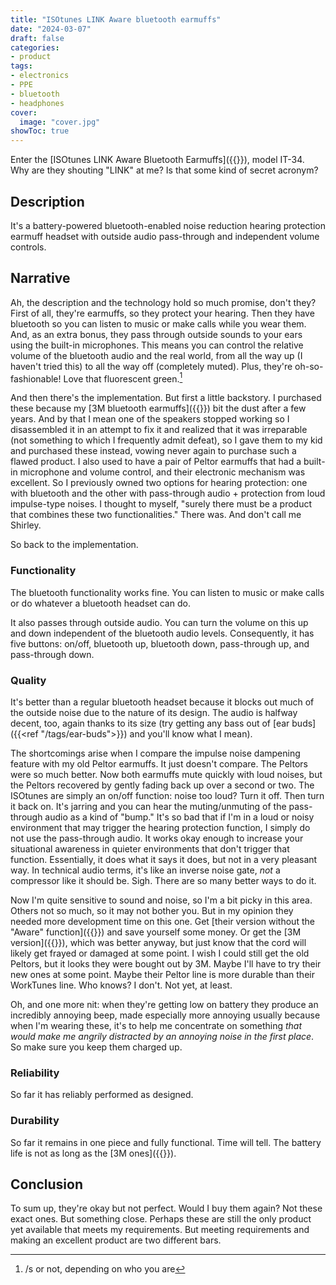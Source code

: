```yaml
---
title: "ISOtunes LINK Aware bluetooth earmuffs"
date: "2024-03-07"
draft: false
categories:
- product
tags:
- electronics
- PPE
- bluetooth
- headphones
cover:
  image: "cover.jpg"
showToc: true
---
```

Enter the [ISOtunes LINK Aware Bluetooth Earmuffs]({{<amazon B094LSJ73H>}}), model IT-34. Why are they shouting "LINK" at me? Is that some kind of secret acronym?
<!--more-->
## Description

It's a battery-powered bluetooth-enabled noise reduction hearing protection earmuff headset with outside audio pass-through and independent volume controls.

## Narrative

Ah, the description and the technology hold so much promise, don't they? First of all, they're earmuffs, so they protect your hearing. Then they have bluetooth so you can listen to music or make calls while you wear them. And, as an extra bonus, they  pass through outside sounds to your ears using the built-in microphones. This means you can control the relative volume of the bluetooth audio and the real world, from all the way up (I haven't tried this) to all the way off (completely muted). Plus, they're oh-so-fashionable! Love that fluorescent green.[^1]

[^1]: /s or not, depending on who you are

And then there's the implementation. But first a little backstory. I purchased these because my [3M bluetooth earmuffs]({{<amazon B0723CYHPZ>}}) bit the dust after a few years. And by that I mean one of the speakers stopped working so I disassembled it in an attempt to fix it and realized that it was irreparable (not something to which I frequently admit defeat), so I gave them to my kid and purchased these instead, vowing never again to purchase such a flawed product. I also used to have a pair of Peltor earmuffs that had a built-in microphone and volume control, and their electronic mechanism was excellent. So I previously owned two options for hearing protection: one with bluetooth and the other with pass-through audio + protection from loud impulse-type noises. I thought to myself, "surely there must be a product that combines these two functionalities." There was. And don't call me Shirley.

So back to the implementation.

### Functionality

The bluetooth functionality works fine. You can listen to music or make calls or do whatever a bluetooth headset can do.

It also passes through outside audio. You can turn the volume on this up and down independent of the bluetooth audio levels. Consequently, it has five buttons: on/off, bluetooth up, bluetooth down, pass-through up, and pass-through down.

### Quality

It's better than a regular bluetooth headset because it blocks out much of the outside noise due to the nature of its design. The audio is halfway decent, too, again thanks to its size (try getting any bass out of [ear buds]({{<ref "/tags/ear-buds">}}) and you'll know what I mean).

The shortcomings arise when I compare the impulse noise dampening feature with my old Peltor earmuffs. It just doesn't compare. The Peltors were so much better. Now both earmuffs mute quickly with loud noises, but the Peltors recovered by gently fading back up over a second or two. The ISOtunes are simply an on/off function: noise too loud? Turn it off. Then turn it back on. It's jarring and you can hear the muting/unmuting of the pass-through audio as a kind of "bump." It's so bad that if I'm in a loud or noisy environment that may trigger the hearing protection function, I simply do not use the pass-through audio. It works okay enough to increase your situational awareness in quieter environments that don't trigger that function. Essentially, it does what it says it does, but not in a very pleasant way. In technical audio terms, it's like an inverse noise gate, *not* a compressor like it should be. Sigh. There are so many better ways to do it.

Now I'm quite sensitive to sound and noise, so I'm a bit picky in this area. Others not so much, so it may not bother you. But in my opinion they needed more development time on this one. Get [their version without the "Aware" function]({{<amazon B09X25KRPV>}})  and save yourself some money. Or get the [3M version]({{<amazon B0723CYHPZ>}}), which was better anyway, but just know that the cord will likely get frayed or damaged at some point. I wish I could still get the old Peltors, but it looks they were bought out by 3M. Maybe I'll have to try their new ones at some point. Maybe their Peltor line is more durable than their WorkTunes line. Who knows? I don't. Not yet, at least.

Oh, and one more nit: when they're getting low on battery they produce an incredibly annoying beep, made especially  more annoying usually because when I'm wearing these, it's to help me concentrate on something *that would make me angrily distracted by an annoying noise in the first place*. So make sure you keep them charged up.

### Reliability

So far it has reliably performed as designed.

### Durability

So far it remains in one piece and fully functional. Time will tell. The battery life is not as long as the [3M ones]({{<amazon B0723CYHPZ>}}).

## Conclusion

To sum up, they're okay but not perfect. Would I buy them again? Not these exact ones. But something close. Perhaps these are still the only product yet available that meets my requirements. But meeting requirements and making an excellent product are two different bars.